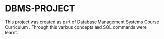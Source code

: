 # DBMS-PROJECT
This project was created as part of Database Management Systems Course Curriculum . Through this various concepts and SQL commands were learnt. 
